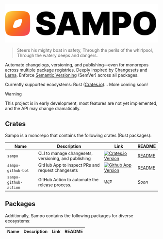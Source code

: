 <picture>
  <source media="(prefers-color-scheme: dark)" srcset="./.github/assets/Sampo_logo_dark.svg" />
  <img alt="Sampo logo" src="./.github/assets/Sampo_logo_light.svg" />
</picture>

> Steers his mighty boat in safety, Through the perils of the whirlpool, Through the watery deeps and dangers. 

Automate changelogs, versioning, and publishing—even for monorepos across multiple package registries. Deeply inspired by [Changesets](https://github.com/changesets/changesets) and [Lerna](https://github.com/lerna/lerna). Enforce [Semantic Versioning](https://semver.org/) (SemVer) across all packages.

Currently supported ecosystems: Rust ([Crates.io](https://crates.io))... More coming soon!

> [!WARNING]
> This project is in early development, most features are not yet implemented, and the API may change dramatically.

## Crates

Sampo is a monorepo that contains the following crates (Rust packages):

| Name                  | Description                                          | Link                                                                                                                                          | README                                        |
| --------------------- | ---------------------------------------------------- | --------------------------------------------------------------------------------------------------------------------------------------------- | --------------------------------------------- |
| `sampo`               | CLI to manage changesets, versioning, and publishing | <a href="https://crates.io/crates/sampo"><img alt="Crates.io Version" src="https://img.shields.io/crates/v/sampo"></a>                        | [README](./crates/sampo/README.md)            |
| `sampo-github-bot`    | GitHub App to inspect PRs and request changesets     | <a href="https://github.com/apps/sampo-s-bot"><img alt="Github App Version" src="https://img.shields.io/badge/Github%20App-v0.1.0-white"></a> | [README](./crates/sampo-github-bot/README.md) |
| `sampo-github-action` | GitHub Action to automate the release process.       | *WIP*                                                                                                                                         | *Soon*                                        |

## Packages

Additionally, Sampo contains the following packages for diverse ecosystems:

| Name | Description | Link | README |
| ---- | ----------- | ---- | ------ |
